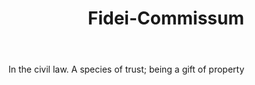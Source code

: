 ---
title: Fidei-Commissum
letter: F
permalink: "/definitions/bld-fidei-commissum.html"
body: In the civil law. A species of trust; being a gift of property
published_at: '2018-07-07'
source: Black's Law Dictionary 2nd Ed (1910)
layout: post
---